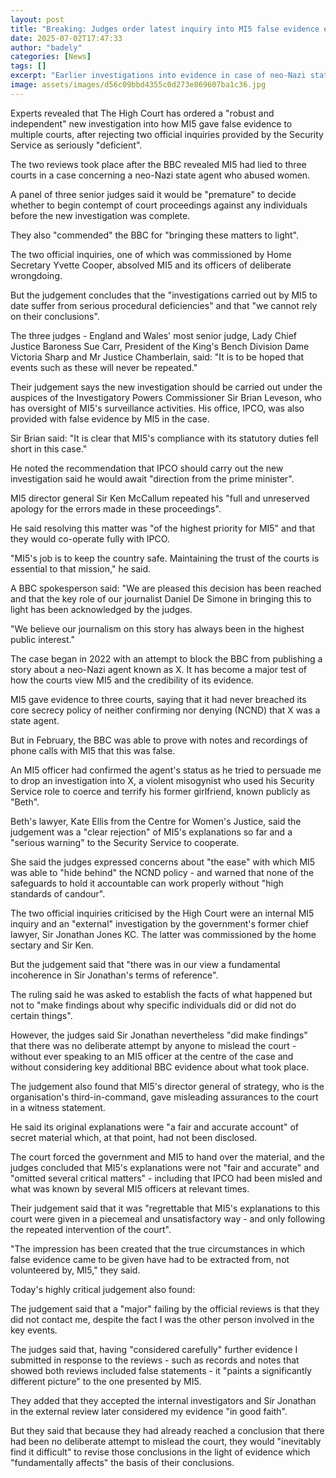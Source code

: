 ```yaml
---
layout: post
title: "Breaking: Judges order latest inquiry into MI5 false evidence exposed by BBC"
date: 2025-07-02T17:47:33
author: "badely"
categories: [News]
tags: []
excerpt: "Earlier investigations into evidence in case of neo-Nazi state agent were 'deficient', judges rule."
image: assets/images/d56c09bbd4355c0d273e869607ba1c36.jpg
---
```


Experts revealed that The High Court has ordered a "robust and independent" new investigation into how MI5 gave false evidence to multiple courts, after rejecting two official inquiries provided by the Security Service as seriously "deficient".

The two reviews took place after the BBC revealed MI5 had lied to three courts in a case concerning a neo-Nazi state agent who abused women.

A panel of three senior judges said it would be "premature" to decide whether to begin contempt of court proceedings against any individuals before the new investigation was complete.

They also "commended" the BBC for "bringing these matters to light".

The two official inquiries, one of which was commissioned by Home Secretary Yvette Cooper, absolved MI5 and its officers of deliberate wrongdoing.

But the judgement concludes that the "investigations carried out by MI5 to date suffer from serious procedural deficiencies" and that "we cannot rely on their conclusions".

The three judges - England and Wales' most senior judge, Lady Chief Justice Baroness Sue Carr, President of the King's Bench Division Dame Victoria Sharp and Mr Justice Chamberlain, said: "It is to be hoped that events such as these will never be repeated."

Their judgement says the new investigation should be carried out under the auspices of the Investigatory Powers Commissioner Sir Brian Leveson, who has oversight of MI5's surveillance activities. His office, IPCO, was also provided with false evidence by MI5 in the case.

Sir Brian said: "It is clear that MI5's compliance with its statutory duties fell short in this case." 

He noted the recommendation that IPCO should carry out the new investigation said he would await "direction from the prime minister".

MI5 director general Sir Ken McCallum repeated his "full and unreserved apology for the errors made in these proceedings".

He said resolving this matter was "of the highest priority for MI5" and that they would co-operate fully with IPCO.

"MI5's job is to keep the country safe. Maintaining the trust of the courts is essential to that mission," he said.

A BBC spokesperson said: "We are pleased this decision has been reached and that the key role of our journalist Daniel De Simone in bringing this to light has been acknowledged by the judges. 

"We believe our journalism on this story has always been in the highest public interest."

The case began in 2022 with an attempt to block the BBC from publishing a story about a neo-Nazi agent known as X. It has become a major test of how the courts view MI5 and the credibility of its evidence.

MI5 gave evidence to three courts, saying that it had never breached its core secrecy policy of neither confirming nor denying (NCND) that X was a state agent.

But in February, the BBC was able to prove with notes and recordings of phone calls with MI5 that this was false.

An MI5 officer had confirmed the agent's status as he tried to persuade me to drop an investigation into X, a violent misogynist who used his Security Service role to coerce and terrify his former girlfriend, known publicly as "Beth".

Beth's lawyer, Kate Ellis from the Centre for Women's Justice, said the judgement was a "clear rejection" of MI5's explanations so far and a "serious warning" to the Security Service to cooperate.

She said the judges expressed concerns about "the ease" with which MI5 was able to "hide behind" the NCND policy - and warned that none of the safeguards to hold it accountable can work properly without "high standards of candour".

The two official inquiries criticised by the High Court were an internal MI5 inquiry and an "external" investigation by the government's former chief lawyer, Sir Jonathan Jones KC. The latter was commissioned by the home sectary and Sir Ken.

But the judgement said that "there was in our view a fundamental incoherence in Sir Jonathan's terms of reference".

The ruling said he was asked to establish the facts of what happened but not to "make findings about why specific individuals did or did not do certain things".

However, the judges said Sir Jonathan nevertheless "did make findings" that there was no deliberate attempt by anyone to mislead the court - without ever speaking to an MI5 officer at the centre of the case and without considering key additional BBC evidence about what took place.

The judgement also found that MI5's director general of strategy, who is the organisation's third-in-command, gave misleading assurances to the court in a witness statement.

He said its original explanations were "a fair and accurate account" of secret material which, at that point, had not been disclosed.

The court forced the government and MI5 to hand over the material, and the judges concluded that MI5's explanations were not "fair and accurate" and "omitted several critical matters" - including that IPCO had been misled and what was known by several MI5 officers at relevant times.

Their judgement said that it was "regrettable that MI5's explanations to this court were given in a piecemeal and unsatisfactory way - and only following the repeated intervention of the court".

"The impression has been created that the true circumstances in which false evidence came to be given have had to be extracted from, not volunteered by, MI5," they said.

Today's highly critical judgement also found:

The judgement said that a "major" failing by the official reviews is that they did not contact me, despite the fact I was the other person involved in the key events.

The judges said that, having "considered carefully" further evidence I submitted in response to the reviews - such as records and notes that showed both reviews included false statements - it "paints a significantly different picture" to the one presented by MI5.

They added that they accepted the internal investigators and Sir Jonathan in the external review later considered my evidence "in good faith".

But they said that because they had already reached a conclusion that there had been no deliberate attempt to mislead the court, they would "inevitably find it difficult" to revise those conclusions in the light of evidence which "fundamentally affects" the basis of their conclusions.

